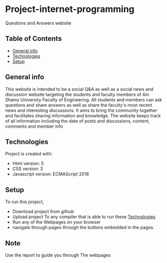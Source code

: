 # Project-internet-programming
Questions and Answers website

## Table of Contents
* [General info](#general-info)
* [Technologies](#technologies)
* [Setup](#setup)

## General info
This website is intended to be a social Q&A as well as a social news and discussion
website targeting the students and faculty members of Ain Shams University Faculty
of Engineering. All students and members can ask questions and share answers as well
as share the faculty's most recent news and interesting discussions. It aims to bring
the community together and facilitates sharing information and knowledge. The
website keeps track of all information including the date of posts and discussions,
content, comments and member info

## Technologies
Project is created with:
* Html version: 5
* CSS version: 3
* Javascript version: ECMAScript 2018

## Setup
To run this project, 
- Download project from github
- Upload project To any compiler that is able to run these [Technologies](#technologies)
- Run any of the Webpages on your browser
- navigate through pages through the buttons embedded in the pages.


## Note
Use the report to guide you through The webpages


